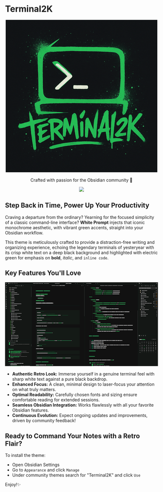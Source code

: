 # Terminal2K


<p align="center">
  <img src="./img/terminal2k.png" />
  <p align="center"> Crafted with passion for the Obsidian community 💚</p>
  <div style="width:100%;text-align:center;">
    <a href="https://www.buymeacoffee.com/isax785"> <img src="https://img.buymeacoffee.com/button-api/?text=Buy%20me%20a%20coffee&emoji=&slug=kepano&button_colour=5F7FFF&font_colour=ffffff&font_family=Poppins&outline_colour=000000&coffee_colour=FFDD00"> </a>
    </div>
</p>


## Step Back in Time, Power Up Your Productivity

Craving a departure from the ordinary? Yearning for the focused simplicity of a classic command-line interface? **White Prompt** injects that iconic monochrome aesthetic, with vibrant green accents, straight into your Obsidian workflow.

This theme is meticulously crafted to provide a distraction-free writing and organizing experience, echoing the legendary terminals of yesteryear with its crisp white text on a deep black background and highlighted with electric green for emphasis on **bold**, *italic*, and `inline code`.

## Key Features You'll Love
![screenshot](./img/screenshot.png)

* **Authentic Retro Look:** Immerse yourself in a genuine terminal feel with sharp white text against a pure black backdrop.
* **Enhanced Focus:** A clean, minimal design to laser-focus your attention on what truly matters.
* **Optimal Readability:** Carefully chosen fonts and sizing ensure comfortable reading for extended sessions.
* **Seamless Obsidian Integration:** Works flawlessly with all your favorite Obsidian features.
* **Continuous Evolution:** Expect ongoing updates and improvements, driven by community feedback!

## Ready to Command Your Notes with a Retro Flair?

To install the theme:

- Open Obsidian Settings
- Go to `Appearance` and click `Manage`
- Under community themes search for "Terminal2K" and click `Use`

Enjoy!✨

